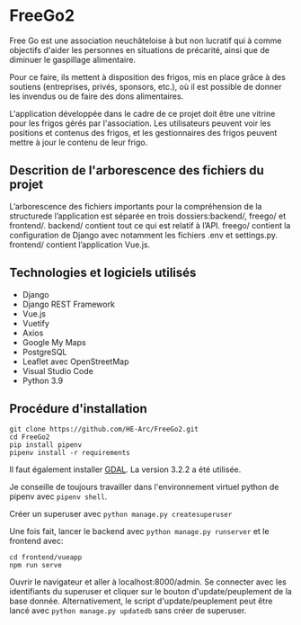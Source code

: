 # FreeGo2

Free Go est une association neuchâteloise à but non lucratif qui à comme objectifs d'aider les personnes en situations de précarité, ainsi que de diminuer le gaspillage alimentaire.

Pour ce faire, ils mettent à disposition des frigos, mis en place grâce à des soutiens (entreprises, privés, sponsors, etc.), où il est possible de donner les invendus ou de faire des dons alimentaires.

L'application développée dans le cadre de ce projet doit être une vitrine pour les frigos gérés par l'association. Les utilisateurs peuvent voir les positions et contenus des frigos, et les gestionnaires des frigos peuvent mettre à jour le contenu de leur frigo.

## Descrition de l'arborescence des fichiers du projet
L’arborescence des fichiers importants pour la compréhension de la structurede l’application est séparée en trois dossiers:backend/, freego/ et frontend/. backend/ contient tout ce qui est relatif à l’API. freego/ contient la configuration de Django avec notamment les fichiers .env et settings.py. frontend/ contient l’application Vue.js.

## Technologies et logiciels utilisés
- Django
- Django REST Framework
- Vue.js
- Vuetify
- Axios
- Google My Maps
- PostgreSQL
- Leaflet avec OpenStreetMap
- Visual Studio Code
- Python 3.9

## Procédure d'installation
```
git clone https://github.com/HE-Arc/FreeGo2.git
cd FreeGo2
pip install pipenv
pipenv install -r requirements
```
Il faut également installer [GDAL](https://gdal.org/download.html). La version 3.2.2 a été utilisée.

Je conseille de toujours travailler dans l'environnement virtuel python de pipenv avec `pipenv shell`.

Créer un superuser avec `python manage.py createsuperuser`

Une fois fait, lancer le backend avec `python manage.py runserver` et le frontend avec:
```
cd frontend/vueapp
npm run serve
```

Ouvrir le navigateur et aller à localhost:8000/admin. Se connecter avec les identifiants du superuser et cliquer sur le bouton d'update/peuplement de la base donnée. Alternativement, le script d'update/peuplement peut être lancé avec `python manage.py updatedb` sans créer de superuser.
